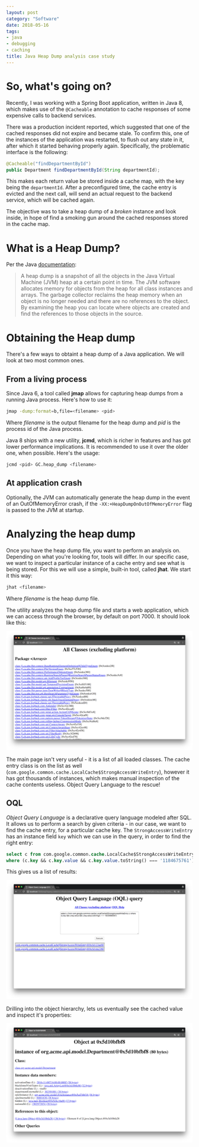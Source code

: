 ```yaml
---
layout: post
category: "Software"
date: 2018-05-16
tags:
- java
- debugging
- caching
title: Java Heap Dump analysis case study
---
```


# So, what's going on?

Recently, I was working with a Spring Boot application, written in Java 8, which makes use of the `@Cacheable` annotation to cache responses of some expensive calls to backend services.

There was a production incident reported, which suggested that one of the cached responses did not expire and became stale. To confirm this, one of the instances of the application was restarted, to flush out any state in it, after which it started behaving properly again. Specifically, the problematic interface is the following:

```java
@Cacheable("findDepartmentById")
public Department findDepartmentById(String departmentId);
```

This makes each return value be stored inside a cache map, with the key being the `departmentId`. After a preconfigured time, the cache entry is evicted and the next call, will send an actual request to the backend service, which will be cached again.

The objective was to take a heap dump of a *broken* instance and look inside, in hope of find a smoking gun around the cached responses stored in the cache map.

# What is a Heap Dump?

Per the Java [documentation](https://docs.oracle.com/javase/8/docs/technotes/guides/visualvm/heapdump.html):

> A heap dump is a snapshot of all the objects in the Java Virtual Machine (JVM) heap at a certain point in time. The JVM software allocates memory for objects from the heap for all class instances and arrays. The garbage collector reclaims the heap memory when an object is no longer needed and there are no references to the object. By examining the heap you can locate where objects are created and find the references to those objects in the source.

# Obtaining the Heap dump
There's a few ways to obtaint a heap dump of a Java application. We will look at two most common ones.

## From a living process
Since Java 6, a tool called **jmap** allows for capturing heap dumps from a running Java process. Here's how to use it:

```bash
jmap -dump:format=b,file=<filename> <pid>
```

Where *filename* is the output filename for the heap dump and *pid* is the process id of the Java process.

Java 8 ships with a new utility, **jcmd**, which is richer in features and has got lower performance implications. It is recommended to use it over the older one, when possible. Here's the usage:

```bash
jcmd <pid> GC.heap_dump <filename>
```

## At application crash
Optionally, the JVM can automatically generate the heap dump in the event of an OutOfMemoryError crash, if the `-XX:+HeapDumpOnOutOfMemoryError` flag is passed to the JVM at startup.

# Analyzing the heap dump
Once you have the heap dump file, you want to perform an analysis on. Depending on what you're looking for, tools will differ. In our specific case, we want to inspect a particular instance of a cache entry and see what is being stored. For this we will use a simple, built-in tool, called **jhat**. We start it this way:

```bash
jhat <filename>
```

Where *filename* is the heap dump file.

The utility analyzes the heap dump file and starts a web application, which we can access through the browser, by default on port 7000. It should look like this:

![](jhat-main.png)

The main page isn't very useful - it is a list of all loaded classes. The cache entry class is on the list as well (`com.google.common.cache.LocalCache$StrongAccessWriteEntry`), however it has got thousands of instances, which makes manual inspection of the cache contents useless. Object Query Language to the rescue!

## OQL
*Object Query Language* is a declarative query language modeled after SQL. It allows us to perform a search by given criteria - in our case, we want to find the cache entry, for a particular cache key. The `StrongAccessWriteEntry` has an instance field `key` which we can use in the query, in order to find the right entry:

```sql
select c from com.google.common.cache.LocalCache$StrongAccessWriteEntry c
where (c.key && c.key.value && c.key.value.toString() === '1184675761')
```

This gives us a list of results:

![](jhat-oql.png)

Drilling into the object hierarchy, lets us eventually see the cached value and inspect it's properties:

![](jhat-object.png)